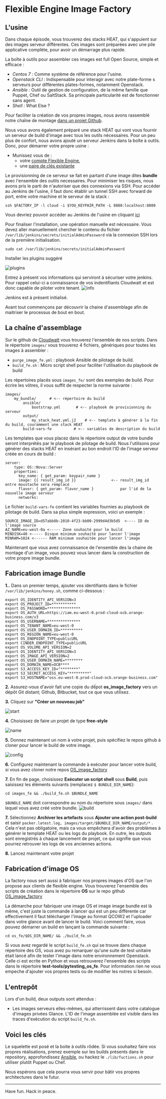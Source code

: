 # Flexible Engine Image Factory

## L'usine

Dans chaque épisode, vous trouverez des stacks HEAT, qui s'appuient sur des images serveur différentes. Ces images
sont préparées avec une pile applicative complète, pour avoir un démarrage plus rapide.

La boîte à outils pour assembler ces images est full Open Source, simple et efficace :

* *Centos 7 :* Comme système de référence pour l'usine.
* *Openstack CLI :* Indispensable pour interagir avec notre plate-forme
s serveurs pour différentes plates-formes, notamment Openstack.
* *Ansible :* Outil de gestion de configuration, de la même famille que Puppet, Chef ou SaltStack. Sa principale
particularité est de fonctionner sans agent.
* *Shell :* What Else ?


Pour faciliter la création de vos propres images, nous avons rassemblé notre chaîne de montage
[dans un projet Github](https://github.com/cloudwatt/os_image_factory). 

Nous vous avons également préparé une stack HEAT qui vont vous fournir un serveur de build d'image avec tous les outils nécessaires. Pour un peu
plus de confort, nous avons ajouté un serveur Jenkins dans la boîte à outils. Donc, pour démarrer votre propre usine :

* Munissez vous de :
    * votre [compte Flexible Engine](https://console.prod-cloud-ocb.orange-business.com), 
    * une [paire de clés existante](https://console.prod-cloud-ocb.orange-business.com/ecm/?agencyId=31f8f902b5ab4b05b0c767f5c79d2cae&region=as-west-0&locale=en-us#/keypairs/manager/keypairsList)

Le provisionning de ce serveur se fait en partant d'une image dites **bundle** avec l'ensemble des outils necessaires. Pour minimiser les risques, nous avons pris le parti de n'autoriser que des connexions via SSH. Pour accéder au Jenkins de l'usine, il faut donc établir
un tunnel SSH avec forward de port, entre votre machine et le serveur de la stack :

```
ssh $FACTORY_IP -l cloud -i $YOU_KEYPAIR_PATH -L 8080:localhost:8080
```

Vous devriez pouvoir accéder au Jenkins de l'usine en cliquant [ici](http://localhost:8080)

Pour finaliser l'installation, une opération manuelle est nécessaire. Vous devez aller manuellement chercher le contenu du fichier  ```/var/lib/jenkins/secrets/initialAdminPassword``` via la connexion SSH lors de la première initialisation.

```
sudo cat /var/lib/jenkins/secrets/initialAdminPassword
```

Installer les plugins suggéré
 
 ![plugins](../statics/plugins.png)
 
Entrez à présent vos informations qui serviront à sécuriser votre jenkins. Pour rappel celui-ci a connaissance de vos indentifiants Cloudwatt et est donc capable de piloter votre tenant.
 ![info](../statics/infos.png)
 
Jenkins est à présent initialisé.
  
Avant tout commençons par découvrir la chaine d'assemblage afin de maitriser le processus de bout en bout.
   
## La chaîne d'assemblage
 
Sur le github de [Cloudwatt](https://github.com/cloudwatt/os_image_factory) vous trouverez l'ensemble de nos scripts. 
Dans le répertoire ```images/``` vous trouverez 4 fichiers, génériques pour toutes les images à assembler :
 
 
 * ```purge_image_fe.yml``` : playbook Ansible de pilotage de build.
 * ```build_fe.sh``` : Micro script shell pour faciliter l'utilisation du playbook de build
 
Les répertoires placés sous ```images_fe/``` sont des exemples de build. Pour écrire les vôtres, il vous suffit de respecter la norme suivante :
 
 ```
 images/
     my_bundle/      # <-- répertoire du build
         ansible/
             bootstrap.yml       # <-- playbook de provisionning du serveur
         output/
             my_stack_heat.yml.j2    # <-- template à générer à la fin du build, couramment une stack HEAT
         build-vars-fe          # <-- variables de description du build
 ```
 
Les templates que vous placez dans le répertoire output de votre bundle seront interprétés par le playbook de pilotage
de build. Nous l'utilisons pour générer des stacks HEAT en insérant au bon endroit l'ID de l'image serveur créée en cours de build :
 
 ```
 server:
     type: OS::Nova::Server
     properties:
       key_name: { get_param: keypair_name }
       image: {{ result_img_id }}                <-- result_img_id entre moustache sera remplacé
       flavor: { get_param: flavor_name }            par l'id de la nouvelle image serveur
       networks:
 ```
 
Le fichier ```build-vars-fe``` contient les variables fournies au playbook de pilotage de build. Dans sa
plus simple expression, voici un exemple :
 
```
SOURCE_IMAGE_ID=d57abb8b-2010-4f23-bb00-2999d4d3b5d5  <---- ID de l'image source
AZ_NAME=eu-west-0a <----- Zone souhaité pour le build
MINDISK=40 <----- Disque minimum souhaité pour lancer l'image
MINRAM=1024 <------ RAM minimum souhaitée pour lancer l'image
``` 
 
Maintenant que vous avez connaissance de l'ensemble des la chaine de montage d'un image, vous pouvez vous lancer dans la construction de votre propre image bundle.
 
## Fabrication image Bundle

**1..** Dans un premier temps, ajouter vos identifiants dans le fichier `/var/lib/jenkins/honey.sh`, comme ci-dessous :
~~~
export OS_IDENTITY_API_VERSION=3
export OS_PROJECT_ID=***********
export OS_PASSWORD=***************
export OS_AUTH_URL=https://iam.eu-west-0.prod-cloud-ocb.orange-business.com/v3
export OS_USERNAME=***************
export OS_TENANT_NAME=eu-west-0
export OS_USER_DOMAIN_ID=**********
export OS_REGION_NAME=eu-west-0
export OS_ENDPOINT_TYPE=publicURL
export CINDER_ENDPOINT_TYPE=publicURL
export OS_VOLUME_API_VERSION=2
export OS_IDENTITY_API_VERSION=3
export OS_IMAGE_API_VERSION=2
export OS_USER_DOMAIN_NAME=********
export OS_DOMAIN_NAME=OCB****
export S3_ACCESS_KEY_ID="********"
export S3_SECRET_ACCESS_KEY="*********"
export S3_HOSTNAME="oss.eu-west-0.prod-cloud-ocb.orange-business.com"
~~~
**2.** Assurez-vous d'avoir fait une copie du dếpot **os_image_factory** vers un dépôt Git distant; Github, Bitbucket, tout ce que vous utilisez.

**3.** Cliquez sur **"Créer un nouveau job"**
 
 ![start](../statics/start.png)
 
**4.** Choisissez de faire un projet de type **free-style**
 
 ![name](../statics/name.png)
 
**5.** Donnez maintenant un nom à votre projet, puis spécifiez le repos github à cloner pour lancer le build de votre image.
 
 ![config](../statics/conf.png)
 
**6.** Configurez maintenant la commande à exécuter pour lancer votre build, si vous avez cloner notre repos [OS_image_factory](https://github.com/cloudwatt/os_image_factory.git)

**7.** En fin de page, choisissez **Exécuter un script shell** sous **Build**, puis saisissez les éléments suivants (remplacez `$ BUNDLE_DIR_NAME`):
 
```
cd images_fe && ./build_fe.sh $BUNDLE_NAME
```
```$BUNDLE_NAME``` doit correspondre au nom du répertoire sous ```images/``` dans lequel vous avez créé votre
 bundle.
 ![build](../statics/build_fe.png)
  
**7.** Sélectionnez **Archiver les artefacts** sous **Ajouter une action post-build** et saisir ```packer.latest.log, images/target/$BUNDLE_DIR_NAME/output/*``` . Cela n'est pas obligatoire, mais ca vous empêchera d'avoir des problèmes à générer le template HEAT ou les logs du playbook. En outre, les outputs sont enregistrés à chaque lancement de projet, ce qui signifie que vous pourrez retrouver les logs de vos anciennes actions.

**8.**  Lancez maintenant votre projet
 
## Fabrication d'image OS  
 
La factory nous sert aussi à fabriquer nos propres images d'OS que l'on propose aux clients de flexible engine.
Vous trouverez l'ensemble des scripts de création dans le répertoire **OS** sur le repo github [OS_image_factory](https://github.com/cloudwatt/os_image_factory.git)
 
La démarche pour fabriquer une image OS et image image bundle est là même, c'est juste la commande à lancer qui est un peu différente car effectivement il faut télécharger l'image au format QCOW2 et l'uploader dans votre glance avant de lancer le build. 
Voici comment faire, vous pouvez démarrer un build en lançant la commande suivante :
 
```
cd os_fe/$OS_DIR_NAME/ && ./build_fe.sh
```

Si vous avez regardé le script ```build_fe.sh``` qui se trouve dans chaque répertoire des OS, vous avez pu remarquer qu'une suite de test unitaire était lancé afin de tester l'image dans notre environnement Openstack.
Celle ci est ecrite en Python et vous retrouverez l'ensemble des scripts dans le répertoire **test-tools/pytesting_os_fe**.
Pour information rien ne vous empeche d'ajouter vos propres tests ou de modifier les notres si besoin.


## L'entrepôt

Lors d'un build, deux outputs sont attendus :

* Les images serveurs elles-mêmes, qui atterrissent dans votre catalogue d'images privées Glance. L'ID de l'image
assemblée est visible dans les traces d'exécution du script ```build_fe.sh```.


## Voici les clés

Le squelette est posé et la boite à outils rôdée. Si vous souhaitez faire vos propres réalisations, prenez exemple
sur les builds présents dans le repository, approfondissez [Ansible](http://docs.ansible.com/ansible/index.html), ou hackez
le ```./lib/fuctions.sh``` pour utiliser plutôt Puppet ou Chef.

Nous espérons que cela pourra vous servir pour bâtir vos propres architectures dans le futur.

-------
Have fun. Hack in peace.